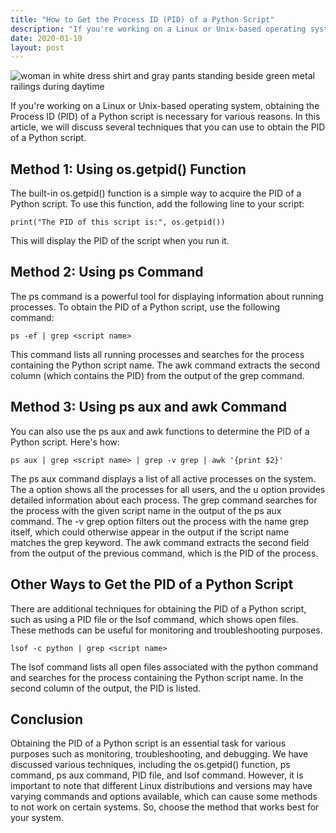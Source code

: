 ```yaml
---
title: "How to Get the Process ID (PID) of a Python Script"
description: "If you're working on a Linux or Unix-based operating system, obtaining the Process ID (PID) of a Python script is necessary for various reasons. In this article, we will discuss several techniques that you can use to obtain the PID of a Python script."
date: 2020-01-19
layout: post
---
```


<article>
  <img alt="woman in white dress shirt and gray pants standing beside green metal railings during daytime" src="https://images.unsplash.com/photo-1599577180513-7dd76ffd9761?crop=entropy&amp;cs=tinysrgb&amp;fit=max&amp;fm=jpg&amp;ixid=Mnw0NDU0ODN8MHwxfHNlYXJjaHwxfHxIb3clMjB0byUyMEdldCUyMHRoZSUyMFByb2Nlc3MlMjBJRCUyMCUyOFBJRCUyOSUyMG9mJTIwYSUyMFB5dGhvbiUyMFNjcmlwdHxlbnwwfDB8fHwxNjgzNjYwOTMy&amp;ixlib=rb-4.0.3&amp;q=80&amp;w=1080"/>
  <p>If you're working on a Linux or Unix-based operating system, obtaining the Process ID (PID) of a Python script is necessary for various reasons. In this article, we will discuss several techniques that you can use to obtain the PID of a Python script. </p>
  <h2>Method 1: Using os.getpid() Function</h2>
  <p>The built-in os.getpid() function is a simple way to acquire the PID of a Python script. To use this function, add the following line to your script:</p>
  <pre><code>print("The PID of this script is:", os.getpid())</code></pre>
  <p>This will display the PID of the script when you run it.</p>
  <h2>Method 2: Using ps Command</h2>
  <p>The ps command is a powerful tool for displaying information about running processes. To obtain the PID of a Python script, use the following command:</p>
  <pre><code>ps -ef | grep &lt;script name&gt;</code></pre>
  <p>This command lists all running processes and searches for the process containing the Python script name. The awk command extracts the second column (which contains the PID) from the output of the grep command.</p>
  <h2>Method 3: Using ps aux and awk Command</h2>
  <p>You can also use the ps aux and awk functions to determine the PID of a Python script. Here's how:</p>
  <pre><code>ps aux | grep &lt;script name&gt; | grep -v grep | awk '{print $2}'</code></pre>
  <p>The ps aux command displays a list of all active processes on the system. The a option shows all the processes for all users, and the u option provides detailed information about each process. The grep command searches for the process with the given script name in the output of the ps aux command. The -v grep option filters out the process with the name grep itself, which could otherwise appear in the output if the script name matches the grep keyword. The awk command extracts the second field from the output of the previous command, which is the PID of the process.</p>
  <h2>Other Ways to Get the PID of a Python Script</h2>
  <p>There are additional techniques for obtaining the PID of a Python script, such as using a PID file or the lsof command, which shows open files. These methods can be useful for monitoring and troubleshooting purposes.</p>
  <pre><code>lsof -c python | grep &lt;script name&gt;</code></pre>
  <p>The lsof command lists all open files associated with the python command and searches for the process containing the Python script name. In the second column of the output, the PID is listed.</p>
  <h2>Conclusion</h2>
  <p>Obtaining the PID of a Python script is an essential task for various purposes such as monitoring, troubleshooting, and debugging. We have discussed various techniques, including the os.getpid() function, ps command, ps aux command, PID file, and lsof command. However, it is important to note that different Linux distributions and versions may have varying commands and options available, which can cause some methods to not work on certain systems. So, choose the method that works best for your system.</p>
</article>